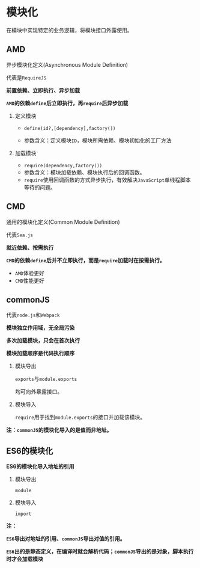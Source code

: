 # 模块化

在模块中实现特定的业务逻辑，将模块接口外露使用。

## AMD

异步模块化定义(Asynchronous Module Definition)

代表是`RequireJS`

**前置依赖、立即执行、异步加载**

**`AMD`的依赖`define`后立即执行，再`require`后异步加载**

1. 定义模块

   + `define(id?,[dependency],factory())`

   + 参数含义：定义模块`ID`，模块所需依赖、模块初始化的工厂方法

2. 加载模块

   + `require(dependency,factory())`
   + 参数含义：模块加载依赖、模块执行后的回调函数。
   + `require`使用回调函数的方式异步执行，有效解决`JavaScript`单线程脚本等待的问题。

## CMD

通用的模块化定义(Common Module Definition)

代表`Sea.js`

**就近依赖、按需执行**

**`CMD`的依赖`define`后并不立即执行，而是`require`加载时在按需执行。**

+ `AMD`体验更好
+ `CMD`性能更好

## commonJS

代表`node.js`和`Webpack`

**模块独立作用域，无全局污染**

**多次加载模块，只会在首次执行**

**模块加载顺序是代码执行顺序**

1. 模块导出

   `exports`与`module.exports`

   均可向外暴露接口。

2. 模块导入

   `require`用于找到`module.exports`的接口并加载该模块。	

**注：`commonJS`的模块化导入的是值而非地址。**

## ES6的模块化

**ES6的模块化导入地址的引用**

1. 模块导出

   `module`

2. 模块导入

   `import`

**注：**

**`ES6`导出对地址的引用、`commonJS`导出对值的引用。**

**`ES6`出的是静态定义，在编译时就会解析代码；`commonJS`导出的是对象，脚本执行时才会加载模块**

